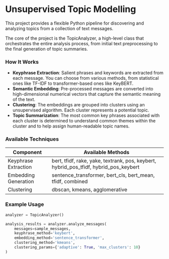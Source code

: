 # Unsupervised Topic Modelling

This project provides a flexible Python pipeline for discovering and analyzing topics from a collection of text messages.

The core of the project is the TopicAnalyzer, a high-level class that orchestrates the entire analysis process, from initial text preprocessing to the final generation of topic summaries.

### How It Works
- **Keyphrase Extraction**: Salient phrases and keywords are extracted from each message. You can choose from various methods, from statistical ones like TF-IDF to transformer-based ones like KeyBERT.
- **Semantic Embedding**: Pre-processed messages are converted into high-dimensional numerical vectors that capture the semantic meaning of the text.
- **Clustering**: The embeddings are grouped into clusters using an unsupervised algorithm. Each cluster represents a potential topic.
- **Topic Summarization**: The most common key phrases associated with each cluster is determined to understand common themes within the cluster and to help assign human-readable topic names.

### Available Techniques
| Component | Available Methods |
|-----------|-------------------|
| Keyphrase Extraction | bert, tfidf, rake, yake, textrank, pos, keybert, hybrid_pos_tfidf, hybrid_pos_keybert |
| Embedding Generation | sentence_transformer, bert_cls, bert_mean, tfidf, combined |
| Clustering | dbscan, kmeans, agglomerative |

### Example Usage
```python
analyzer = TopicAnalyzer()

analysis_results = analyzer.analyze_messages(
    messages=sample_messages,
    keyphrase_method='keybert',
    embedding_method='sentence_transformer',
    clustering_method='kmeans',
    clustering_params={'adaptive': True, 'max_clusters': 10}
)

